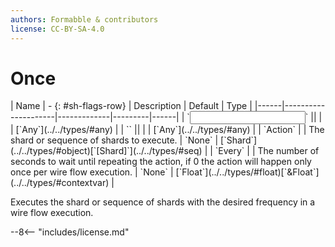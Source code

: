 ```yaml
---
authors: Formabble & contributors
license: CC-BY-SA-4.0
---
```



# Once

<div class="sh-parameters" markdown="1">
| Name | - {: #sh-flags-row} | Description | Default | Type |
|------|---------------------|-------------|---------|------|
| `<input>` || | | [`Any`](../../types/#any) |
| `<output>` || | | [`Any`](../../types/#any) |
| `Action` |  | The shard or sequence of shards to execute. | `None` | [`Shard`](../../types/#object)[`[Shard]`](../../types/#seq) |
| `Every` |  | The number of seconds to wait until repeating the action, if 0 the action will happen only once per wire flow execution. | `None` | [`Float`](../../types/#float)[`&Float`](../../types/#contextvar) |

</div>

Executes the shard or sequence of shards with the desired frequency in a wire flow execution.

--8<-- "includes/license.md"

